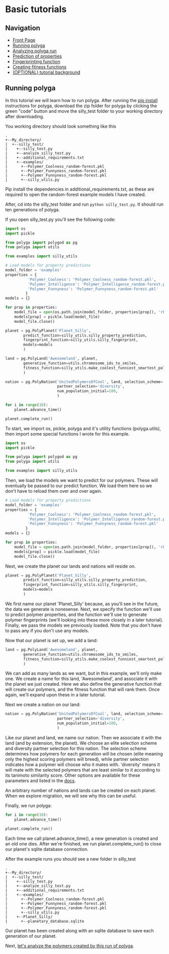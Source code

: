 # Basic tutorials
## Navigation
- [Front Page](../../README.md)
- [Running polyga](basic.md)
- [Analyzing polyga run](analyzing.md) 
- [Prediction of properties](predict.md)
- [Fingerprinting function](fingerprinting.md)
- [Creating fitness functions](fitness.md)
- [(OPTIONAL) tutorial background](background.md)

## Running polyga
In this tutorial we will learn how to run polyga. 
After running the [pip install](../../README.md/#pip-install) instructions
for polyga, download the zip folder for polyga by clicking the green "code" 
button and move the silly\_test folder to your working directory after 
downloading.

You working directory should look something like this

```
.
+--My_directory/  
|  +--silly_test/  
|    +--silly_test.py
|    +--analyze_silly_test.py
|    +--additional_requirements.txt  
|    +--examples/  
|      +--Polymer_Coolness_random-forest.pkl  
|      +--Polymer_Funnyness_random-forest.pkl  
|      +--Polymer_Funnyness_random-forest.pkl  
|      +--silly_utils.py
```

Pip install the dependencies in additional\_requirements.txt, as these
are required to open the random-forest example models I have created.

After, cd into the silly\_test folder and run `python silly_test.py`.
It should run ten generations of polyga.

If you open silly\_test.py you'll see the following code:
```Python
import os
import pickle

from polyga import polygod as pg
from polyga import utils 

from examples import silly_utils

# Load models for property predictions
model_folder = 'examples'
properties = {
          'Polymer_Coolness': 'Polymer_Coolness_random-forest.pkl',
          'Polymer_Intelligence': 'Polymer_Intelligence_random-forest.pkl',
          'Polymer_Funnyness': 'Polymer_Funnyness_random-forest.pkl'
         }
models = {}

for prop in properties:
    model_file = open(os.path.join(model_folder, properties[prop]), 'rb')
    models[prop] = pickle.load(model_file)
    model_file.close()

planet = pg.PolyPlanet('Planet_Silly', 
        predict_function=silly_utils.silly_property_prediction,
        fingerprint_function=silly_utils.silly_fingerprint,
        models=models
        )

land = pg.PolyLand('Awesomeland', planet, 
        generative_function=utils.chromosome_ids_to_smiles,
        fitness_function=silly_utils.make_coolest_funniest_smartest_polymer
        )

nation = pg.PolyNation('UnitedPolymersOfCool', land, selection_scheme='elite', 
                       partner_selection='diversity', 
                       num_population_initial=180,
                       )

for i in range(10):
    planet.advance_time()

planet.complete_run()
```

To start, we import os, pickle, polyga and it's utility functions 
(polyga.utils), then import some special functions I wrote for this example.
```Python
import os
import pickle

from polyga import polygod as pg
from polyga import utils 

from examples import silly_utils
```

Then, we load the models we want to predict for our polymers. These will 
eventually be passed to our predict function. We load them here so
we don't have to reload them over and over again.

```Python
# Load models for property predictions
model_folder = 'examples'
properties = {
          'Polymer_Coolness': 'Polymer_Coolness_random-forest.pkl',
          'Polymer_Intelligence': 'Polymer_Intelligence_random-forest.pkl',
          'Polymer_Funnyness': 'Polymer_Funnyness_random-forest.pkl'
         }
models = {}

for prop in properties:
    model_file = open(os.path.join(model_folder, properties[prop]), 'rb')
    models[prop] = pickle.load(model_file)
    model_file.close()
```

Next, we create the planet our lands and nations will reside on.
```Python
planet = pg.PolyPlanet('Planet_Silly', 
        predict_function=silly_utils.silly_property_prediction,
        fingerprint_function=silly_utils.silly_fingerprint,
        models=models
        )
```

We first name our planet 'Planet\_Silly' because, as you'll see in the future,
the data we generate is nonesense. Next, we specify the function we'll use
to predict polymer properties, and the function we'll use to generate polymer
fingerprints (we'll looking into these more closely in a later tutorial). 
Finally, we pass the models we previously loaded. Note that you don't have
to pass any if you don't use any models.

Now that our planet is set up, we add a land:
```Python
land = pg.PolyLand('Awesomeland', planet, 
        generative_function=utils.chromosome_ids_to_smiles,
        fitness_function=silly_utils.make_coolest_funniest_smartest_polymer
        )
```

We can add as many lands as we want, but in this example, we'll only make one.
We create a name for this land, 'Awesomeland', and associate it with the planet
we just created. Here we also define the generative function that will
create our polymers, and the fitness function that will rank them. Once again,
we'll expand upon these in a later tutorial.

Next we create a nation on our land:
```Python
nation = pg.PolyNation('UnitedPolymersOfCool', land, selection_scheme='elite', 
                       partner_selection='diversity', 
                       num_population_initial=180,
                       )
```

Like our planet and land, we name our nation. Then we associate it with the
land (and by extension, the planet). We choose an elite selection scheme and
diversity partner selection for this nation. The selection scheme determines
how polymers for each generation will be chosen (elite meaning only the highest
scoring polymers will breed), while partner selection
indicates how a polymer will choose who it mates with. 'diversity' means it
will mate with the selected polymers that are least similar to it according to
its tanimoto similarity score.
Other options are available for these parameters and listed in the 
[docs](../../docs).

An arbitrary number of nations and lands can be created on each planet. When we
explore migration, we will see why this can be useful.

Finally, we run polyga:
```Python
for i in range(10):
    planet.advance_time()

planet.complete_run()
```

Each time we call planet.advance\_time(), a new generation is created and an
old one dies. After we're finished, we run planet.complete\_run() to close
our planet's sqlite database connection.

After the example runs you should see a new folder in silly\_test
```
.
+--My_directory/  
|  +--silly_test/  
|    +--silly_test.py
|    +--analyze_silly_test.py
|    +--additional_requirements.txt  
|    +--examples/  
|      +--Polymer_Coolness_random-forest.pkl  
|      +--Polymer_Funnyness_random-forest.pkl  
|      +--Polymer_Funnyness_random-forest.pkl  
|      +--silly_utils.py
|    +--Planet_Silly/
|      +--planetary_database.sqlite
```
Our planet has been created along with an sqlite database to save each 
generation of our planet.

Next, [let's analyze the polymers created by this run of polyga](analyzing.md).
